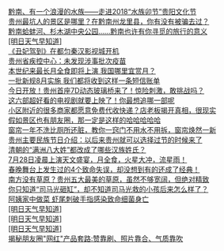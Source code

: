   
[黔南、有一个浪漫的水族——走进2018“水族卯节”贵阳文化节](http://www.dianyue.me/archives/900/vbyg2dfrp6i3dtvx/)  
[贵州最坑人的景区是哪里？在黔南州龙里县，你有没有被骗去过？](http://www.dianyue.me/archives/862/5st9tjkbzt3dh6y8/)  
[黔南蛤蚌河、杉木湖中央公园......黔南也许有你寻觅的旅行的意义](http://www.dianyue.me/archives/118/qf4ivmpf00ocs4pn/)  
[[明日天气早知道]](http://www.dianyue.me/archives/900/c0dagnpcse7gtfd6/)  
[《丑妃驾到》在都匀秦汉影视城开机](http://www.dianyue.me/archives/868/n4zjhd1vnxn2sr8m/)  
[贵州省疾控中心：未发现涉事批次疫苗](http://www.dianyue.me/archives/868/u9tkbuq7wgk8l0b8/)  
[本世纪来最长月全食即将上演 我国哪里宜赏月？](http://www.dianyue.me/archives/882/0ho8eyuvwwby4r2z/)  
[一批新规8月实施 我们都将收到这样一条短信账单](http://www.dianyue.me/archives/900/5en6o5bckvudp0he/)  
[今日开放！贵州首座7D动态玻璃桥来了！惊险刺激，敢挑战吗？](http://www.dianyue.me/archives/894/62cotunf4088qk4d/)  
[这六部超好看的电视剧就要上映了！你最想追哪一部呢](http://www.dianyue.me/archives/862/vquhf843kc32zi7d/)  
[小区附近的很多商家都愿意免费代收快递？店老板揭开真相，很现实](http://www.dianyue.me/archives/874/u68ssm986cp2qd6g/)  
[假如景区也有朋友圈，那一定是这样的哈哈哈哈哈](http://www.dianyue.me/archives/894/yvuh7bkgsjo817df/)  
[窗帘一年不洗比厕所还脏，教你一窍门不用水不用拆，窗帘焕然一新](http://www.dianyue.me/archives/862/aywzw5x7gv2ja5iu/)  
[贵州主要民族节日介绍：以后来贵州就可以选择过节的时候来了](http://www.dianyue.me/archives/888/zf13p3pgwsmndwja/)  
[清朝的“满洲八大姓”都改成了哪些汉族姓氏？](http://www.dianyue.me/archives/894/oc0woluk2nyd7mel/)  
[7月28日凌晨上演天文盛宴，月全食，火星大冲，流星雨！](http://www.dianyue.me/archives/888/y0uf4re7cnocapbs/)  
[春晚舞台上发生过的4个致命失误，却没想到有的还成了经典！](http://www.dianyue.me/archives/874/uu7t67q587wedz2v/)  
[南方没有草原？贵州五大最美的草原，虽然不够宽阔，但绝对精致](http://www.dianyue.me/archives/862/ozc5zgvs0jve8n6b/)  
[你只知道“司马光砸缸”，却不知道司马光救的小孩后来怎么样了？](http://www.dianyue.me/archives/900/rl9ecqvh6r10p3t2/)  
[阿姨家中做菜 虾尾刺破手指感染致命细菌身亡](http://www.dianyue.me/archives/882/8tjupyvgmq5c5ppd/)  
[[明日天气早知道]](http://www.dianyue.me/archives/894/quozf8gt3jt249f1/)  
[[明日天气早知道]](http://www.dianyue.me/archives/862/i66ffiw447ef87g8/)  
[[明日天气早知道]](http://www.dianyue.me/archives/868/0wvxpkoccbtpjaas/)  
[揭秘朋友圈&quot;网红&quot;产品套路:赞靠刷、照片靠合、气质靠吹](http://www.dianyue.me/archives/868/tl492ndsymttvy7w/)